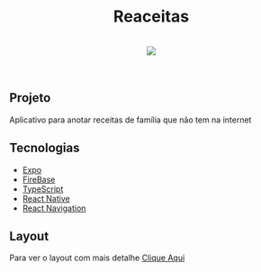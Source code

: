 
<h1 align="center">Reaceitas</h1>
<br>
<div align="center">
  <img src="https://user-images.githubusercontent.com/53982668/131933874-b2dd2949-e6c2-42fb-bed7-92797aabf031.gif"/>
</div>
<br>
<br>
<h2>Projeto</h2>
<p>Aplicativo para anotar receitas de família que não tem na internet</p>

<h2>Tecnologias</h2>
<ul>
  <li><a href='https://docs.expo.dev/index.html'>Expo</a></li>
  <li><a href='https://firebase.google.com/?hl=pt-br'>FireBase</a></li>
  <li><a href='https://www.typescriptlang.org'>TypeScript</a></li>
  <li><a href='https://reactnative.dev'>React Native</a></li>
  <li><a href='https://reactnavigation.org/docs/getting-started/'>React Navigation</a></li>
</ul>

<h2>Layout</h2>
<p>Para ver o layout com mais detalhe <a href="https://user-images.githubusercontent.com/53982668/131933874-b2dd2949-e6c2-42fb-bed7-92797aabf031.gif">Clique Aqui</a></p>
